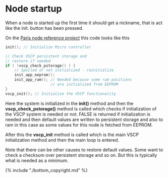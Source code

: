 # Node startup

When a node is started up the first time it should get a nickname, that is act like the init. button has been pressed.

On the [Paris node reference project](http://www.grodansparadis.com/paris/manual/doku.php?id=start) this code looks like this

```cpp
init(); // Initialize Micro controller

// Check VSCP persistent storage and
// restore if needed
if ( !vscp_check_pstorage() ) {
    // Spoiled or not initialized - reinitialize
    init_app_eeprom();
    init_app_ram(); // Needed because some ram positions
                    // are initialized from EEPROM
}
vscp_init(); // Initialize the VSCP functionality
```

Here the system is initialized in the **init()** method and then the **vscp_check_pstorage()** method is called which checks if initialization of the VSCP system is needed or not.  FALSE is returned if initialization is needed and then default values are written to persistent storage and also to ram in this case as some values for this node is fetched from EEPROM.

After this the **vscp_init** method is called which is the main VSCP initialization method and then the main loop is entered.

Note that there can be other causes to restore default values. Some want to check a checksum over persistent storage and so on. But this is typically what is needed as a minimum.


{% include "./bottom_copyright.md" %}
